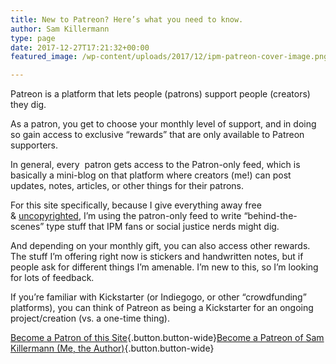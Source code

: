 ```yaml
---
title: New to Patreon? Here’s what you need to know.
author: Sam Killermann
type: page
date: 2017-12-27T17:21:32+00:00
featured_image: /wp-content/uploads/2017/12/ipm-patreon-cover-image.png

---
```

Patreon is a platform that lets people (patrons) support people (creators) they dig.

As a patron, you get to choose your monthly level of support, and in doing so gain access to exclusive &#8220;rewards&#8221; that are only available to Patreon supporters.

In general, every&nbsp; patron gets access to the Patron-only feed, which is basically a mini-blog on that platform where creators (me!) can post updates, notes, articles, or other things for their patrons.

For this site specifically, because I give everything away free &&nbsp;[uncopyrighted][1], I&#8217;m using the patron-only feed to write &#8220;behind-the-scenes&#8221; type stuff that IPM fans or social justice nerds might dig.

And depending on your monthly gift, you can also access other rewards. The stuff I&#8217;m offering right now is stickers and handwritten notes, but if people ask for different things I&#8217;m amenable. I&#8217;m new to this, so I&#8217;m looking for lots of feedback.

If you&#8217;re familiar with Kickstarter (or Indiegogo, or other &#8220;crowdfunding&#8221; platforms), you can think of Patreon as being a Kickstarter for an ongoing project/creation (vs. a one-time thing).

[Become a Patron of this Site][2]{.button.button-wide}[Become a Patreon of Sam Killermann (Me, the Author)][3]{.button.button-wide}

<div class="youtube">
  <figure><iframe class="lazy-load" data-src="https://www.youtube.com/embed/rwvUjAv6pxg" width="560" height="315" frameborder="0" allowfullscreen="allowfullscreen"></iframe></figure>
</div>

 [1]: /2013/11/uncopyright/
 [2]: https://www.patreon.com/join/itspronouncedmetrosexual
 [3]: https://www.patreon.com/bePatron?c=1412276